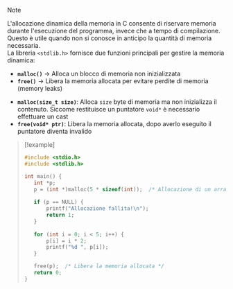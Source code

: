 > [!note]  
> L'allocazione dinamica della memoria in C consente di riservare memoria durante l'esecuzione del programma, invece che a tempo di compilazione.  
> Questo è utile quando non si conosce in anticipo la quantità di memoria necessaria.  
> La libreria `<stdlib.h>` fornisce due funzioni principali per gestire la memoria dinamica:
>
> - **`malloc()`** → Alloca un blocco di memoria non inizializzata
> - **`free()`** → Libera la memoria allocata per evitare perdite di memoria (memory leaks)

 - **`malloc(size_t size)`**: Alloca `size` byte di memoria ma non inizializza il contenuto. Siccome restituisce un puntatore `void*` è necessario effettuare un cast
 - **`free(void* ptr)`**: Libera la memoria allocata, dopo averlo eseguito il puntatore diventa invalido

> [!example]
> 
> ```c
> #include <stdio.h>
> #include <stdlib.h>
> 
> int main() {
>    int *p;  
>    p = (int *)malloc(5 * sizeof(int));  /* Allocazione di un array di 5 interi */
>    
>    if (p == NULL) {
>        printf("Allocazione fallita!\n");
>        return 1;
>    }
>    
>    for (int i = 0; i < 5; i++) {
>        p[i] = i * 2;
>        printf("%d ", p[i]);
>    }
> 
>    free(p);  /* Libera la memoria allocata */
>    return 0;
> }
> ```
